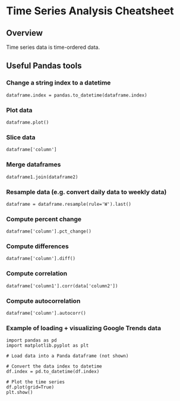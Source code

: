 
# Time Series Analysis Cheatsheet

## Overview

Time series data is time-ordered data.

## Useful Pandas tools

### Change a string index to a datetime

`dataframe.index = pandas.to_datetime(dataframe.index)`

### Plot data

`dataframe.plot()`

### Slice data

`dataframe['column']`

### Merge dataframes

`dataframe1.join(dataframe2)`

### Resample data (e.g. convert daily data to weekly data)

`dataframe = dataframe.resample(rule='W').last()`

### Compute percent change

`dataframe['column'].pct_change()`

### Compute differences

`dataframe['column'].diff()`

### Compute correlation

`dataframe['column1'].corr(data['column2'])`

### Compute autocorrelation

`dataframe['column'].autocorr()`

### Example of loading + visualizing Google Trends data

~~~
import pandas as pd
import matplotlib.pyplot as plt

# Load data into a Panda dataframe (not shown)

# Convert the data index to datetime
df.index = pd.to_datetime(df.index)

# Plot the time series
df.plot(grid=True)
plt.show()
~~~
